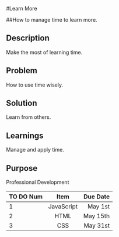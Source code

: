 #Learn More

##How to manage time to learn more.

## Description

Make the most of learning time.

## Problem

How to use time wisely.

## Solution

Learn from others.

## Learnings

Manage and apply time.

## Purpose

Professional Development

| TO DO Num     | Item          | Due Date  |
| ------------- |:-------------:| ---------:|
| 1             | JavaScript    | May 1st   |
| 2             | HTML          | May 15th  |
| 3             | CSS           | May 31st  |
